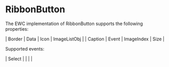 # RibbonButton

The EWC implementation of RibbonButton supports the following properties:

 |   Border   |   Data   |   Icon        |   ImageListObj |
 |   Caption  |   Event  |   ImageIndex  |   Size         |

Supported events:

 |  Select  |          |          |         |
